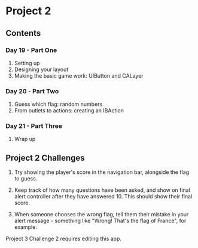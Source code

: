 # Project 2

## Contents

### Day 19 - Part One
1. Setting up
2. Designing your layout
3. Making the basic game work: UIButton and CALayer

### Day 20 - Part Two
1. Guess which flag: random numbers
2. From outlets to actions: creating an IBAction

### Day 21 - Part Three
1. Wrap up

## Project 2 Challenges

1. Try showing the player's score in the navigation bar, alongside the flag to guess.

2. Keep track of how many questions have been asked, and show on final alert controller after they have answered 10. This should show their final score. 

3. When someone chooses the wrong flag, tell them their mistake in your alert message - something like "Wrong! That's the flag of France", for example.

Project 3 Challenge 2 requires editing this app.
